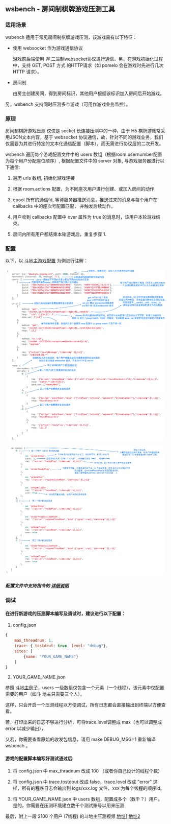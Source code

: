 ## wsbench - 房间制棋牌游戏压测工具

### 适用场景

wsbench 适用于常见房间制棋牌游戏压测，该游戏需有以下特征：

* 使用 websocket 作为游戏通信协议

  游戏前后端使用 *非* 二进制websocket协议进行通信，另，在游戏初始化过程中，支持 GET, POST 方式
  的HTTP请求（如 pomelo 会在游戏时先进行几次 HTTP 请求）。

* 房间制

  由房主创建房间，得到房间标识，其他用户根据该标识加入房间后开始游戏。

另，wsbench 支持同时压测多个游戏（可用作游戏业务监控）。


### 原理

房间制棋牌游戏压测 仅仅是 socket 长连接压测中的一种，由于 H5 棋牌游戏常采用JSON文本内容，基于 websocket
协议通信，故，针对不同的游戏业务，我们仅需要为其进行特定的文本化通信配置（脚本），而无需进行协议层的二次开发。

wsbench 遍历每个游戏配置文件中的 users 数组（根据room.usernumber配置为每个用户分配座位顺序）,
根据配置文件中的 server 对象, 与游戏服务器进行以下通信:

1. 遍历 urls 数组, 初始化游戏连接

2. 根据 room.actions 配置，为不同座次用户进行创建、或加入房间的动作

3. epool 所有的通信fd, 等待服务器推送消息，推送过来的消息与每个用户在 callbacks 中的座次号配置匹配，
   并触发后续动作。

4. 用户收到 callbacks 配置中 over 属性为 true 的消息时，该用户本轮游戏结束。

5. 房间内所有用户都结束本轮游戏后，重复步骤 1.


### 配置

以下，以 [斗地主游戏配置](doc/sample.json) 为例进行注解：

![初始化及创建、加入房间](doc/1.png?raw=true "init")

![绑定回调](doc/2.png?raw=true "callback")

##### 配置文件中支持指令的 [详细说明](doc/command.md)


### 调试

#### 在进行新游戏的压测脚本编写及调试时，建议进行以下配置：

  1. config.json

```js
{
    max_threadnum: 1,
    trace: { tostdout: true, level: "debug"},
    sites: [
        {name: "YOUR_GAME_NAME"}
    ]
}
```

  2. YOUR_GAME_NAME.json

参照 [斗地主例子](doc/sample.json)，users 一级数组仅包含一个元素（一个线程），该元素中仅配置需要的用户（如斗
地主只需要三个人）。

这样，只会开启一个压测线程以方便调试，所有日志都会直接输出到终端以方便查看。

若，打印出来的日志不够进行分析，可将trace.level调整成 max（也可以调整成 error 以减少输出），

又若，你需要查看原始的收发包信息，请用 make DEBUG_MSG=1 重新编译 wsbench 。


#### 游戏的配置脚本编写好测试通过后:

  1. 将 config.json 中 max_thradnum 改成 100 （或者你自己设计的线程个数）

  2. 将 config.json 中 trace.tostdout 改成 false，trace.level 改成 "error"
     这样，所有的程序日志会输出到 logs/xxx.log 文件，xxx 为每个线程的顺序id。

  3. 将 YOUR_GAME_NAME.json 中 users 数组，配置成多个（数千？）用户。是的，你需要在压测环境建立数千个测试账号以用来压测


最后，附上一段 2100 个用户 (7线程) 的斗地主压测视频
[地址1](http://v.youku.com/v_show/id_XMzA5MDU4MTg3Mg==.html)
[地址2](https://www.youtube.com/watch?v=QWqbV5-bsnE)
